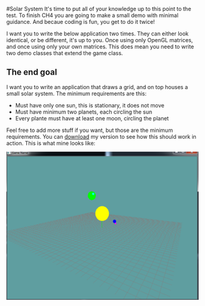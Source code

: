 #Solar System
It's time to put all of your knowledge up to this point to the test. To finish CH4 you are going to make a small demo with minimal guidance. And becaue coding is fun, you get to do it twice!

I want you to write the below application two times. They can either look identical, or be different, it's up to you. Once using only OpenGL matrices, and once using only your own matrices. This does mean you need to write two demo classes that extend the game class.

## The end goal
I want you to write an application that draws a grid, and on top houses a small solar system. The minimum requirements are this:

* Must have only one sun, this is stationary, it does not move
* Must have minimum two planets, each circling the sun
* Every plante must have at least one moon, circling the planet

Feel free to add more stuff if you want, but those are the minimum requirements. You can [download](https://dl.dropboxusercontent.com/u/48598159/SolarSystem.zip) my version to see how this should work in action. This is what mine looks like:

![SOLAR](solar2.png)